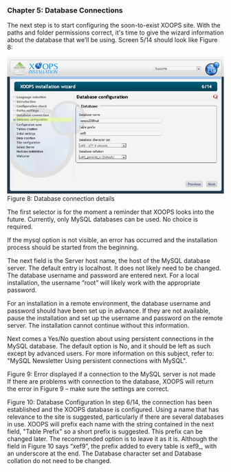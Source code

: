 ### Chapter 5: Database Connections 

The next step is to start configuring the soon-to-exist XOOPS site. 
With the paths and folder permissions correct, it's time to give the wizard information about the database that we’ll be using. Screen 5/14 should look like Figure 8: 

 
![image001.png](../assets/img_16.jpg)   
Figure 8: Database connection details

The first selector is for the moment a reminder that XOOPS looks into the future.  Currently, only MySQL databases can be used. No choice is required. 

If the mysql option is not visible, an error has occurred and the installation process should be started from the beginning. 

The next field is the Server host name, the host of the MySQL database server. The default entry is localhost.  It does not likely need to be changed. 
The database username and password are entered next. For a local installation, the username “root” will likely work with the appropriate password.  

For an installation in a remote environment, the database username and password should have been set up in advance.  If they are not available, pause the installation and set up the username and password on the remote server.  The installation cannot continue without this information.

Next comes a Yes/No question about using persistent connections in the MySQL database. The default option is No, and it should be left as such except by advanced users.  For more information on this subject, refer to: "MySQL Newsletter Using persistent connections with MySQL". 


Figure 9: Error displayed if a connection to the MySQL server is not made  
If there are problems with connection to the database, XOOPS will return the error in Figure 9 – make sure the settings are correct. 

 

Figure 10: Database Configuration
In step 6/14, the connection has been established and the XOOPS database is configured. Using a name that has relevance to the site is suggested, particularly if there are several databases in use. XOOPS will prefix each name with the string contained in the next field, "Table Prefix" so a short prefix is suggested. This prefix can be changed later. The recommended option is to leave it as it is. Although the field in Figure 10 says “xef9”, the prefix added to every table is xef9_, with an underscore at the end.   The Database character set and Database collation do not need to be changed.
 
